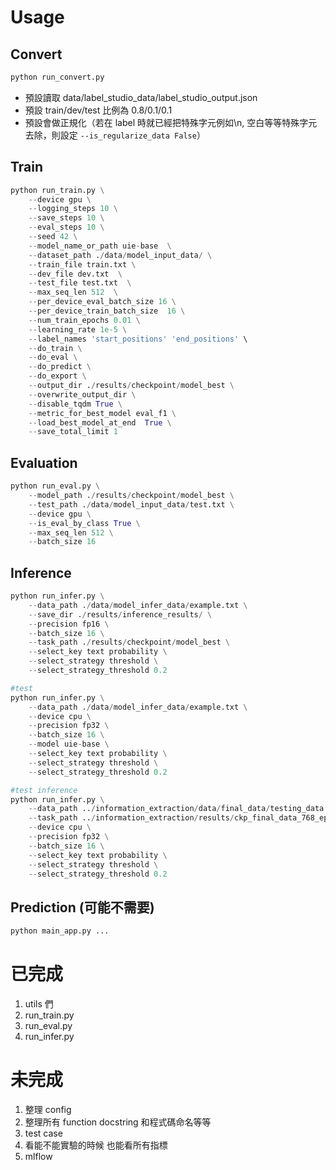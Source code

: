 # Usage

## Convert

``` python
python run_convert.py 
```
- 預設讀取 data/label_studio_data/label_studio_output.json
- 預設 train/dev/test 比例為 0.8/0.1/0.1
- 預設會做正規化（若在 label 時就已經把特殊字元例如\n, 空白等等特殊字元去除，則設定 `--is_regularize_data False`）

## Train

``` python
python run_train.py \
    --device gpu \
    --logging_steps 10 \
    --save_steps 10 \
    --eval_steps 10 \
    --seed 42 \
    --model_name_or_path uie-base  \
    --dataset_path ./data/model_input_data/ \
    --train_file train.txt \
    --dev_file dev.txt  \
    --test_file test.txt  \
    --max_seq_len 512  \
    --per_device_eval_batch_size 16 \
    --per_device_train_batch_size  16 \
    --num_train_epochs 0.01 \
    --learning_rate 1e-5 \
    --label_names 'start_positions' 'end_positions' \
    --do_train \
    --do_eval \
    --do_predict \
    --do_export \
    --output_dir ./results/checkpoint/model_best \
    --overwrite_output_dir \
    --disable_tqdm True \
    --metric_for_best_model eval_f1 \
    --load_best_model_at_end  True \
    --save_total_limit 1
```

## Evaluation

``` python
python run_eval.py \
    --model_path ./results/checkpoint/model_best \
    --test_path ./data/model_input_data/test.txt \
    --device gpu \
    --is_eval_by_class True \
    --max_seq_len 512 \
    --batch_size 16 
```

## Inference

``` python
python run_infer.py \
    --data_path ./data/model_infer_data/example.txt \
    --save_dir ./results/inference_results/ \
    --precision fp16 \
    --batch_size 16 \
    --task_path ./results/checkpoint/model_best \
    --select_key text probability \
    --select_strategy threshold \
    --select_strategy_threshold 0.2 
```

``` python
#test
python run_infer.py \
    --data_path ./data/model_infer_data/example.txt \
    --device cpu \
    --precision fp32 \
    --batch_size 16 \
    --model uie-base \
    --select_key text probability \
    --select_strategy threshold \
    --select_strategy_threshold 0.2 
```

``` python
#test inference
python run_infer.py \
    --data_path ../information_extraction/data/final_data/testing_data.txt \
    --task_path ../information_extraction/results/ckp_final_data_768_epochs4_seed_87_lr1.3e-5/checkpoint-9500 \
    --device cpu \
    --precision fp32 \
    --batch_size 16 \
    --select_key text probability \
    --select_strategy threshold \
    --select_strategy_threshold 0.2 
```
## Prediction (可能不需要)

``` python
python main_app.py ...
```


# 已完成

1. utils 們
2. run_train.py
3. run_eval.py
4. run_infer.py

# 未完成

1. 整理 config
2. 整理所有 function docstring 和程式碼命名等等
3. test case
4. 看能不能實驗的時候 也能看所有指標
5. mlflow



